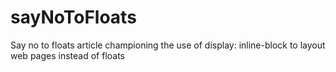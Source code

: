 sayNoToFloats
=============

Say no to floats article championing the use of display: inline-block  to layout web pages instead of floats

